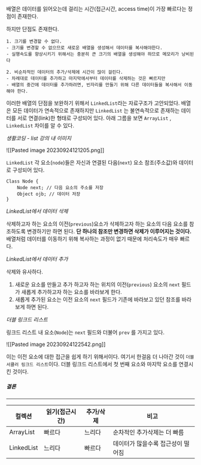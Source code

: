 
배열은 데이터를 읽어오는데 걸리는 시간(접근시간, access time)이 가장 빠르다는 정점이 존재한다.

하지만 단점도 존재한다.

```
1. 크기를 변경할 수 없다.
- 크기를 변경할 수 없으므로 새로운 배열을 생성해서 데이터를 복사해야한다.
- 실행속도를 향상시키기 위해서는 충분히 큰 크기의 배열을 생성해야 하므로 메모리가 낭비된다

2. 비순차적인 데이터의 추가/삭제에 시간이 많이 걸린다.
- 차례대로 데이터를 추가하고 마지막에서부터 데이터를 삭제하는 것은 빠르지만
- 배열의 중간에 데이터를 추가하려면, 빈자리를 만들기 위해 다른 데이터들을 복사해서 이동해야 한다.
```

이러한 배열의 단점을 보완하기 위해서 `LinkedList`라는 자료구조가 고안되었다. 배열은 모든 데이터가 연속적으로 존재하지만 `LinkedList` 는 불연속적으로 존재하는 데이터를 서로 연결(link)한 형태로 구성되어 있다. 아래 그름을 보면 `ArrayList` , `LinkedList` 차이를 알 수 있다.

*생활코딩 - list 강의 내 이미지*

![[Pasted image 20230924121205.png]]


`LinkedList` 각 요소(`node`)들은 자신과 연결된 다음(`next`) 요소 참조(주소값)와 데이터로 구성되어 있다.

```
Class Node {
	Node next; // 다음 요소의 주소를 저장
	Object ojb; // 데이터 저장
}
```


*LinkedList에서 데이터 삭제*

삭제하고자 하는 요소의 이전(`previous`)요소가 삭제하고자 하는 요소의 다음 요소를 참조하도록 변경하기만 하면 된다. **단 하나의 참조만 변경하면 삭제가 이루어지는 것이다.** 배열처럼 데이터를 이동하기 위해 복사하는 과정이 없기 때문에 처리속도가 매우 빠르다.

*LinkedList에서 데이터 추가*

삭제와 유사하다. 

1. 새로운 요소를 만들고 추가 하고자 하는 위치의 이전(`previous`) 요소의 `next` 필드가 새롭게 추가하고자 하는 요소를 바라보게 한다.
2.  새롭게 추가된 요소는 이전 요소의 `next` 필드가 기존에 바라보고 있던 참조를 바라보게 하면 된다.

*더블 링크드 리스트*

링크드 리스트 내 요소(`Node`)는 `next` 필드와 더불어 `prev` 를 가지고 있다. 

![[Pasted image 20230924122542.png]]

이는 이전 요소에 대한 접근을 쉽게 하기 위해서이다. 여기서 한걸음 더 나아간 것이 `더블 서큘러 링크드 리스트`이다.  더블 링크드 리스트에서 첫 번째 요소와 마지막 요소를 연결시킨 것이다.


##### 결론

---

|컬렉션|읽기(접근시간)|추가/삭제|비고|
|---|---|---|---|
|ArrayList|빠르다|느리다|순차적인 추가삭제는 더 빠름
|LinkedList|느리다|빠르다|데이터가 많을수록 접근성이 떨어짐|


